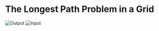 # The Longest Path Problem in a Grid


![Output](https://user-images.githubusercontent.com/84730469/233823446-a502e9a3-a0d7-486b-83e8-db82d2dbb8df.png)
![Input](https://user-images.githubusercontent.com/84730469/233823447-8db7fc14-b504-4174-a95e-c37a6b71b604.png)
